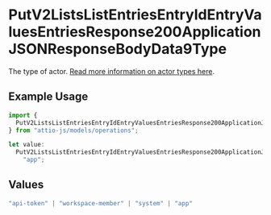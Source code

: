# PutV2ListsListEntriesEntryIdEntryValuesEntriesResponse200ApplicationJSONResponseBodyData9Type

The type of actor. [Read more information on actor types here](/docs/actors).

## Example Usage

```typescript
import {
  PutV2ListsListEntriesEntryIdEntryValuesEntriesResponse200ApplicationJSONResponseBodyData9Type,
} from "attio-js/models/operations";

let value:
  PutV2ListsListEntriesEntryIdEntryValuesEntriesResponse200ApplicationJSONResponseBodyData9Type =
    "app";
```

## Values

```typescript
"api-token" | "workspace-member" | "system" | "app"
```